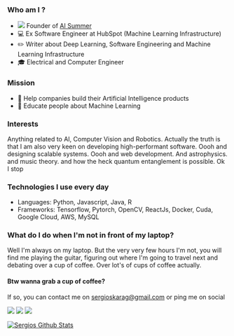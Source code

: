 ### Who am I ?

- <img src="https://theaisummer.com/assets/img/icons/favicon-16x16.png" />  Founder of [AI Summer](https://theaisummer.com/) 
- :computer:  Ex Software Engineer at HubSpot (Machine Learning Infrastructure)
- :pencil2: Writer about Deep Learning, Software Engineering and Machine Learning Infrastructure
- 🎓 Electrical and Computer Engineer


### Mission

- :robot:  Help companies build their Artificial Intelligence products
- :brain:  Educate people about Machine Learning

### Interests

Anything related to AI, Computer Vision and Robotics. Actually the truth is that I am also very keen on developing high-performant software. Oooh and designing scalable systems. Oooh and web development. And astrophysics. and music theory. and how the heck quantum entanglement is possible. Ok I stop

### Technologies I use every day
- Languages: Python, Javascript, Java, R
- Frameworks: Tensorflow, Pytorch, OpenCV, ReactJs, Docker, Cuda, Google Cloud, AWS, MySQL

### What do I do when I'm not in front of my laptop?

Well I'm always on my laptop. But the very very few hours I'm not, you will find me playing the guitar, figuring out where I'm going to travel next and debating over a cup of coffee. Over lot's of cups of coffee actually.

#### Btw wanna grab a cup of coffee?

If so, you can contact me on sergioskarag@gmail.com or ping me on social

[<img src="https://img.shields.io/badge/linkedin-%230077B5.svg?&style=for-the-badge&logo=linkedin&logoColor=white" />](https://www.linkedin.com/in/sergios-karagiannakos/)  [<img src="https://img.shields.io/badge/twitter-%231DA1F2.svg?&style=for-the-badge&logo=twitter&logoColor=white" />](https://twitter.com/karsergios) [<img src="https://img.shields.io/badge/medium-%2312100E.svg?&style=for-the-badge&logo=medium&logoColor=white" />](https://medium.com/@SergiosKar)  
 

[![Sergios Github Stats](https://github-readme-stats.vercel.app/api?username=SergiosKar)](https://github.com/anuraghazra/github-readme-stats)


